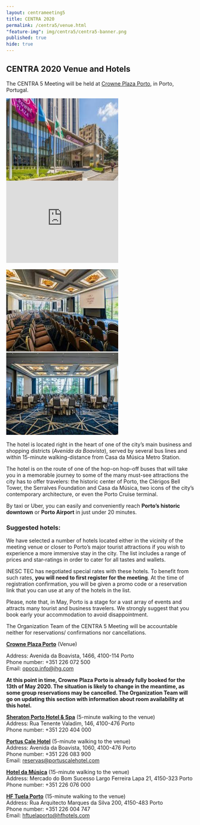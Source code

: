 ```yaml
---
layout: centrameeting5
title: CENTRA 2020
permalink: /centra5/venue.html
"feature-img": img/centra5/centra5-banner.png
published: true
hide: true
---
```


## CENTRA 2020 Venue and Hotels


The CENTRA 5 Meeting will be held at [Crowne Plaza Porto](https://www.crowneplaza.com/hotels/gb/en/porto/opocp/hoteldetail), in Porto, Portugal.

<p>
<img src="/img/centra5/centra5-venue3.jpg" style="width:300px;height:220px" align="left"/>
<iframe src="https://www.google.com/maps/embed?pb=!1m14!1m8!1m3!1d6007.649798317467!2d-8.640673!3d41.160172!3m2!1i1024!2i768!4f13.1!3m3!1m2!1s0x0%3A0xc695ad1f002380ec!2sCrowne%20Plaza%20Porto!5e0!3m2!1sen!2spt!4v1571490924269!5m2!1sen!2spt" width="300" height="220" frameborder="0" style="border:0;" allowfullscreen=""></iframe>
</p>


<p><img src="/img/centra5/centra5-venue2.jpg" style="width:300px;height:220px">
<img src="/img/centra5/centra5-venue1.jpg" style="width:300px;height:220px">
</p>


The hotel is located right in the heart of one of the city’s main business and shopping districts (*Avenida da Boavista*), served by several bus lines and within 15-minute walking-distance from Casa da Música Metro Station.

The hotel is on the route of one of the hop-on hop-off buses that will take you in a memorable journey to some of the many must-see attractions the city has to offer travelers: the historic center of Porto, the Clérigos Bell Tower, the Serralves Foundation and Casa da Música, two icons of the city’s contemporary architecture, or even the Porto Cruise terminal.

By taxi or Uber, you can easily and conveniently reach **Porto’s historic downtown** or **Porto Airport** in just under 20 minutes.


### Suggested hotels:

We have selected a number of hotels located either in the vicinity of the meeting venue or closer to Porto’s major tourist attractions if you wish to experience a more immersive stay in the city. The list includes a range of prices and star-ratings in order to cater for all tastes and wallets.

INESC TEC has negotiated special rates with these hotels. To benefit from such rates, **you will need to first register for the meeting**. At the time of registration confirmation, you will be given a promo code or a reservation link that you can use at any of the hotels in the list.

Please, note that, in May, Porto is a stage for a vast array of events and attracts many tourist and business travelers. We strongly suggest that you book early your accommodation to avoid disappointment.

The Organization Team of the CENTRA 5 Meeting will be accountable neither for reservations/ confirmations nor cancellations.

__[Crowne Plaza Porto](https://www.crowneplaza.com/hotels/gb/en/porto/opocp/hoteldetail?fromRedirect=true&qSrt=sBR&qIta=99603195&icdv=99603195&glat=SEAR&qSlH=OPOCP&setPMCookies=true&qSHBrC=CP&qDest=Avenida%20da%20Boavista,%201466,%20Porto,%20PT&dp=true&gclid=EAIaIQobChMI_-_QgZGc5QIVVZ3VCh0aqg4wEAAYASAAEgJX5PD_BwE&cid=41468&srb_u=1)__ (Venue)

Address: Avenida da Boavista, 1466, 4100-114 Porto <br>
Phone number: +351 226 072 500 <br>
Email: [opocp.info@ihg.com](opocp.info@ihg.com) <br>
<!-- Price: DBL 165€ and SGL 150€ (breakfast incl.) <br> -->

**At this point in time, Crowne Plaza Porto is already fully booked for the 13th of May 2020. The situation is likely to change in the meantime, as some group reservations may be cancelled. The Organization Team will go on updating this section with information about room availability at this hotel.**

__[Sheraton Porto Hotel & Spa](https://www.marriott.com/hotels/travel/oposi-sheraton-porto-hotel-and-spa/)__ (5-minute walking to the venue)<br>
Address: Rua Tenente Valadim, 146, 4100-476 Porto<br>
Phone number: +351 220 404 000<br>
<!-- Price: DBL 180€ and SGL 160€ (breakfast incl.)<br>
15 locked rooms<br> -->

__[Portus Cale Hotel](http://www.portuscalehotel.com/EN/hotel.html?id_referer=ADWORDS&gclid=EAIaIQobChMI67eNrrSb5QIVg4xRCh0JwgCMEAAYASAAEgKaYPD_BwE)__ (5-minute walking to the venue)<br>
Address: Avenida da Boavista, 1060, 4100-476 Porto<br>
Phone number: +351 226 083 900<br>
Email: [reservas@portuscalehotel.com](reservas@portuscalehotel.com)<br>
<!-- Price: DBL 147€ and SGL 138€ (breakfast incl.)<br>
10 locked rooms<br> -->

__[Hotel da Música](https://www.hoteldamusica.com/)__ (15-minute walking to the venue)<br>
Address: Mercado do Bom Sucesso Largo Ferreira Lapa 21, 4150-323 Porto<br>
Phone number: +351 226 076 000<br>
<!-- Email: [res@hoteldamusica.com](res@hoteldamusica.com)<br>
Price: DBL 93€ and SGL 83€ (breakfast incl.). Double beds only.<br> -->

__[HF Tuela Porto](https://www.hfhotels.com/hotels-en/hf-tuela-porto-en/)__ (15-minute walking to the venue)<br>
Address: Rua Arquitecto Marques da Silva 200, 4150-483 Porto<br>
Phone number: +351 226 004 747<br>
Email: [hftuelaporto@hfhotels.com](hftuelaporto@hfhotels.com)<br>
<!-- Price: 10% off the best value on the hotel website<br> -->

